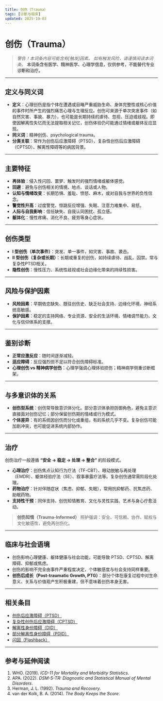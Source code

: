 ```yaml
---
title: 创伤（Trauma）
tags: [诊断与临床]
updated: 2025-10-03
---
```


# 创伤（Trauma）

> **警告！本词条内容可能含有*[触发]*因素。**
> *如有触发风险，请谨慎阅读本词条。*
> **本词条含有医学、精神医学、心理学信息，仅供参考，不能替代专业诊断和治疗。**

---

## 定义与同义词

* **定义**：心理创伤是指个体在遭遇或目睹严重威胁生命、身体完整性或核心价值的事件时所产生的强烈痛苦心理与生理反应。创伤可来源于单次突发事件（如自然灾害、事故、暴力），也可能是长期持续的虐待、忽视、压迫或歧视。即使因解离性失忆而无法提取相关记忆，创伤体验仍可能通过情绪或躯体反应显现。
* **同义词**：精神创伤、psychological trauma。
* **分类关联**：常作为创伤后应激障碍（PTSD）、复杂性创伤后应激障碍（CPTSD）、解离性障碍等的病因背景。

---

## 主要特征

* **再体验**：侵入性闪回、噩梦、触发时的强烈情绪或躯体感觉。
* **回避**：避免与创伤相关的情境、地点、谈话或人物。
* **认知与情绪改变**：长期恐惧、羞耻、愤怒、麻木，或对自我与世界的负性信念。
* **警觉性升高**：过度警觉、惊跳反应增强、失眠、注意力难集中、易怒。
* **人际与自我影响**：信任缺失、自我认同困扰、孤立感。
* **躯体化**：慢性疼痛、消化不良、疲劳等身心症状。

---

## 创伤类型

* **I 型创伤（单次事件）**：突发、单一事件，如灾害、事故、袭击。
* **II 型创伤（复杂或长期）**：长期或重复的创伤，如持续虐待、战乱、囚禁。常与复杂性PTSD相关。
* **隐性创伤**：慢性压力、系统性歧视或社会边缘化带来的持续性损害。

---

## 风险与保护因素

* **风险因素**：早期依恋缺失、既往创伤史、缺乏社会支持、边缘化环境、神经系统高敏感。
* **保护因素**：稳定的支持网络、专业资源、安全的生活环境、情绪调节能力、文化与信仰体系的支撑。

---

## 鉴别诊断

* **正常应激反应**：随时间逐渐减轻。
* **适应障碍**：反应强烈但不足以符合创伤障碍标准。
* **心理创伤 vs 精神病学创伤**：心理学强调心理体验损伤；精神病学侧重诊断框架。

---

## 与多意识体的关系

* **创伤型系统**：创伤常导致意识体分化。部分意识体承担防御角色，避免主意识直接面对创伤记忆；部分保留创伤期的情绪或行为模式。
* **个体差异**：有的系统因创伤而分化或重组，有的系统几乎不变。复杂创伤可能加剧冲突，也可能促进系统内部协作。

---

## 治疗

创伤治疗一般遵循 **“安全 → 稳定 → 处理 → 整合”** 的阶段模式。

* **心理治疗**：创伤焦点认知行为疗法（TF-CBT）、眼动脱敏与再处理（EMDR）、躯体经验疗法（SE）、叙事暴露疗法等。复杂创伤通常需阶段化处理。
* **药物治疗**：针对伴随症状（焦虑、抑郁、失眠），常用抗抑郁药、抗焦虑药、助眠药物。
* **支持性干预**：同伴支持、创伤知情教育、文化与灵性实践、艺术与身心疗愈活动。

> **创伤知情（Trauma-Informed）** 照护强调：安全、可信赖、协作、赋权与文化敏感性，避免再创伤化。

---

## 临床与社会语境

* 创伤影响心理健康、躯体健康与社会功能，可能导致 PTSD、CPTSD、解离障碍、抑郁或焦虑。
* 创伤的影响不完全由事件严重程度决定，个体敏感度与社会支持同样重要。
* **创伤后成长（Post-traumatic Growth, PTG）**：部分个体在康复过程中对生命意义、关系与价值观产生积极重建，但不意味着创伤本身无害。

---

## 相关条目

* [创伤后应激障碍（PTSD）](entries/PTSD.md)
* [复杂性创伤后应激障碍（CPTSD）](entries/CPTSD.md)
* [解离性身份障碍（DID）](entries/DID.md)
* [部分解离性身份障碍（PDID）](entries/Partial-Dissociative-Identity-Disorder-PDID.md)
* [闪回（Flashback）](entries/Flashback.md)

---

## 参考与延伸阅读

1. WHO. (2019). *ICD-11 for Mortality and Morbidity Statistics*.
2. APA. (2022). *DSM-5-TR: Diagnostic and Statistical Manual of Mental Disorders*.
3. Herman, J. L. (1992). *Trauma and Recovery*.
4. van der Kolk, B. A. (2014). *The Body Keeps the Score*.
